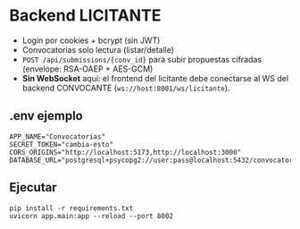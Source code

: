 # Backend LICITANTE

- Login por cookies + bcrypt (sin JWT)
- Convocatorias solo lectura (listar/detalle)
- `POST /api/submissions/{conv_id}` para subir propuestas cifradas (envelope: RSA-OAEP + AES-GCM)
- **Sin WebSocket** aquí: el frontend del licitante debe conectarse al WS del backend CONVOCANTE (`ws://host:8001/ws/licitante`).

## .env ejemplo
```
APP_NAME="Convocatorias"
SECRET_TOKEN="cambia-esto"
CORS_ORIGINS="http://localhost:5173,http://localhost:3000"
DATABASE_URL="postgresql+psycopg2://user:pass@localhost:5432/convocatorias"
```

## Ejecutar
```
pip install -r requirements.txt
uvicorn app.main:app --reload --port 8002
```
